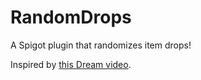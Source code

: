 # RandomDrops
A Spigot plugin that randomizes item drops!

Inspired by [this Dream video](https://youtu.be/KDlO64GbxIQ).
